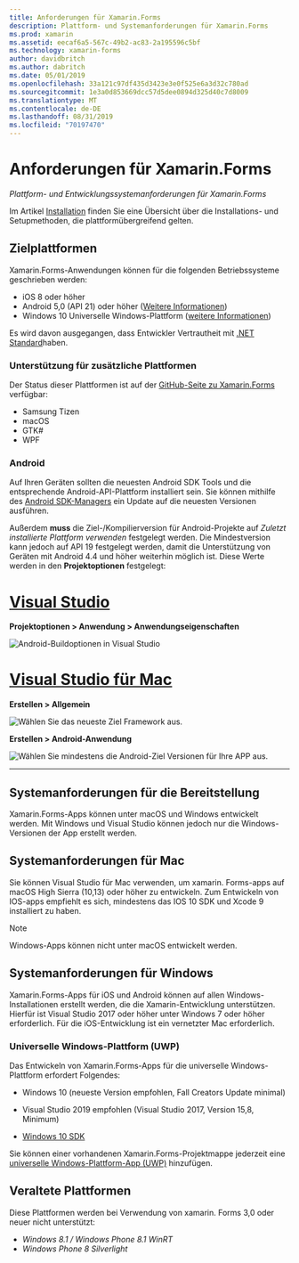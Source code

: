 ```yaml
---
title: Anforderungen für Xamarin.Forms
description: Plattform- und Systemanforderungen für Xamarin.Forms
ms.prod: xamarin
ms.assetid: eecaf6a5-567c-49b2-ac83-2a195596c5bf
ms.technology: xamarin-forms
author: davidbritch
ms.author: dabritch
ms.date: 05/01/2019
ms.openlocfilehash: 33a121c97df435d3423e3e0f525e6a3d32c780ad
ms.sourcegitcommit: 1e3a0d853669dcc57d5dee0894d325d40c7d8009
ms.translationtype: MT
ms.contentlocale: de-DE
ms.lasthandoff: 08/31/2019
ms.locfileid: "70197470"
---
```

# <a name="xamarinforms-requirements"></a>Anforderungen für Xamarin.Forms

_Plattform- und Entwicklungssystemanforderungen für Xamarin.Forms_

Im Artikel [Installation](installation/index.md) finden Sie eine Übersicht über die Installations- und Setupmethoden, die plattformübergreifend gelten.

## <a name="target-platforms"></a>Zielplattformen

Xamarin.Forms-Anwendungen können für die folgenden Betriebssysteme geschrieben werden:

- iOS 8 oder höher
- Android 5,0 (API 21) oder höher ([Weitere Informationen](#android))
- Windows 10 Universelle Windows-Plattform ([weitere Informationen](#windows10))

Es wird davon ausgegangen, dass Entwickler Vertrautheit mit [.NET Standard](~/cross-platform/app-fundamentals/net-standard.md)haben.

### <a name="additional-platform-support"></a>Unterstützung für zusätzliche Plattformen

Der Status dieser Plattformen ist auf der [GitHub-Seite zu Xamarin.Forms](https://github.com/xamarin/Xamarin.Forms/wiki/Platform-Support) verfügbar:

- Samsung Tizen
- macOS
- GTK#
- WPF

### <a name="android"></a>Android

Auf Ihren Geräten sollten die neuesten Android SDK Tools und die entsprechende Android-API-Plattform installiert sein. Sie können mithilfe des [Android SDK-Managers](~/android/get-started/installation/android-sdk.md) ein Update auf die neuesten Versionen ausführen.

Außerdem **muss** die Ziel-/Kompilierversion für Android-Projekte auf *Zuletzt installierte Plattform verwenden* festgelegt werden. Die Mindestversion kann jedoch auf API 19 festgelegt werden, damit die Unterstützung von Geräten mit Android 4.4 und höher weiterhin möglich ist. Diese Werte werden in den **Projektoptionen** festgelegt:

# <a name="visual-studiotabwindows"></a>[Visual Studio](#tab/windows)

**Projektoptionen > Anwendung > Anwendungseigenschaften**

![Android-Buildoptionen in Visual Studio](requirements-images/options-android-vs-sml.png)

# <a name="visual-studio-for-mactabmacos"></a>[Visual Studio für Mac](#tab/macos)

**Erstellen > Allgemein**

![Wählen Sie das neueste Ziel Framework aus.](requirements-images/options-general-sml.png)

**Erstellen > Android-Anwendung**

![Wählen Sie mindestens die Android-Ziel Versionen für Ihre APP aus.](requirements-images/options-android-sml.png)

-----

## <a name="development-system-requirements"></a>Systemanforderungen für die Bereitstellung

Xamarin.Forms-Apps können unter macOS und Windows entwickelt werden. Mit Windows und Visual Studio können jedoch nur die Windows-Versionen der App erstellt werden.

## <a name="mac-system-requirements"></a>Systemanforderungen für Mac

Sie können Visual Studio für Mac verwenden, um xamarin. Forms-apps auf macOS High Sierra (10,13) oder höher zu entwickeln. Zum Entwickeln von IOS-apps empfiehlt es sich, mindestens das IOS 10 SDK und Xcode 9 installiert zu haben.

> [!NOTE]
>  Windows-Apps können nicht unter macOS entwickelt werden.

## <a name="windows-system-requirements"></a>Systemanforderungen für Windows

Xamarin.Forms-Apps für iOS und Android können auf allen Windows-Installationen erstellt werden, die die Xamarin-Entwicklung unterstützen. Hierfür ist Visual Studio 2017 oder höher unter Windows 7 oder höher erforderlich. Für die iOS-Entwicklung ist ein vernetzter Mac erforderlich.

<a name="windows10" />

### <a name="universal-windows-platform-uwp"></a>Universelle Windows-Plattform (UWP)

Das Entwickeln von Xamarin.Forms-Apps für die universelle Windows-Plattform erfordert Folgendes:

- Windows 10 (neueste Version empfohlen, Fall Creators Update minimal)

- Visual Studio 2019 empfohlen (Visual Studio 2017, Version 15,8, Minimum)

- [Windows 10 SDK](https://dev.windows.com/downloads/windows-10-sdk)

Sie können einer vorhandenen Xamarin.Forms-Projektmappe jederzeit eine [universelle Windows-Plattform-App (UWP)](~/xamarin-forms/platform/windows/installation/index.md) hinzufügen.

## <a name="deprecated-platforms"></a>Veraltete Plattformen

Diese Plattformen werden bei Verwendung von xamarin. Forms 3,0 oder neuer nicht unterstützt:

- *Windows 8.1 / Windows Phone 8.1 WinRT*
- *Windows Phone 8 Silverlight*
